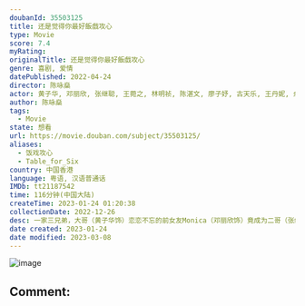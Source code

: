 ```yaml
---
doubanId: 35503125
title: 还是觉得你最好飯戲攻心
type: Movie
score: 7.4
myRating: 
originalTitle: 还是觉得你最好飯戲攻心
genre: 喜剧, 爱情
datePublished: 2022-04-24
director: 陈咏燊
actor: 黄子华, 邓丽欣, 张继聪, 王菀之, 林明祯, 陈湛文, 廖子妤, 古天乐, 王丹妮, 余香凝, 黄德斌, 胡子彤, 姜皓文, 陈毅燊, 吴肇轩, 林家熙, 凌文龙
author: 陈咏燊
tags:
  - Movie
state: 想看
url: https://movie.douban.com/subject/35503125/
aliases:
  - 饭戏攻心
  - Table_for_Six
country: 中国香港
language: 粤语, 汉语普通话
IMDb: tt21187542
time: 116分钟(中国大陆)
createTime: 2023-01-24 01:20:38
collectionDate: 2022-12-26
desc: 一家三兄弟，大哥（黄子华饰）恋恋不忘的前女友Monica（邓丽欣饰）竟成为二哥（张继聪饰）的现女友。自尊心驱使下，大哥答应新结识的喵喵（林明祯饰）的追求。三弟（陈湛文饰）和女友Josephi...
date created: 2023-01-24
date modified: 2023-03-08
---
```


![image](p2879301401.jpg)

Comment:
---
